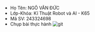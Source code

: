 - Họ Tên: NGÔ VĂN ĐỨC
- Lớp-Khóa: Kĩ Thuật Robot và AI - K65
- Mã SV: 243324698
- Chụp bài thực hành
![git](https://github.com/user-attachments/assets/b155d566-d0b6-4822-b791-861f0ae38dbd)
